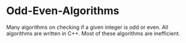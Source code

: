 # Odd-Even-Algorithms

Many algorithms on checking if a given integer is odd or even. All algorithms are written in C++. 
Most of these algorithms are inefficient.
